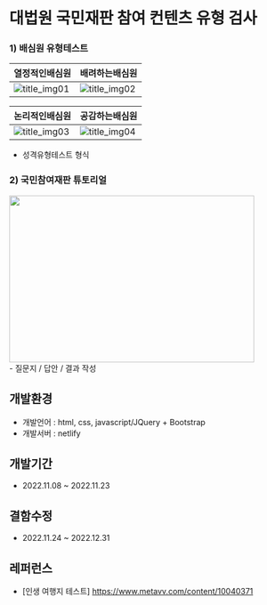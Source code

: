 # 대법원 국민재판 참여 컨텐츠 유형 검사 


### 1) 배심원 유형테스트
|열정적인배심원|배려하는배심원|
|------|------|
|![title_img01](https://user-images.githubusercontent.com/55049159/201449154-3b91d106-9a07-488b-b163-95e5eed842bb.png)|![title_img02](https://user-images.githubusercontent.com/55049159/201656793-0a9f4581-7956-4d4a-bf1e-c14efe4df17d.png)

|논리적인배심원|공감하는배심원|
|------|------|
|![title_img03](https://user-images.githubusercontent.com/55049159/201656819-403a5853-fd3d-45c7-8962-385bfd782d5b.png)|![title_img04](https://user-images.githubusercontent.com/55049159/201656843-da5c5a5b-2522-4ec2-82d1-3838abe8e78e.png)
- 성격유형테스트 형식


### 2) 국민참여재판 튜토리얼
<img src="https://user-images.githubusercontent.com/55049159/205935949-d6649b22-7221-4481-836b-6d6979f0a68c.png" width="440" height="300"/>
<br>
- 질문지 / 답안 / 결과 작성 

## 개발환경
- 개발언어 : html, css, javascript/JQuery + Bootstrap
- 개발서버 : netlify 

## 개발기간 
- 2022.11.08 ~ 2022.11.23

## 결함수정 
- 2022.11.24 ~ 2022.12.31

## 레퍼런스
- [인생 여행지 테스트] https://www.metavv.com/content/10040371
